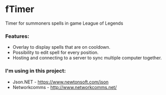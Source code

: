 # fTimer
Timer for summoners spells in game League of Legends

### Features:
- Overlay to display spells that are on cooldown.
- Possibility to edit spell for every position.
- Hosting and connecting to a server to sync multiple computer together.

### I'm using in this project:

- Json.NET - https://www.newtonsoft.com/json
- Networkcomms - http://www.networkcomms.net/
